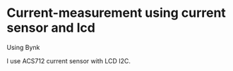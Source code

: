 # Current-measurement using current sensor and lcd
Using Bynk

I use ACS712 current sensor with LCD I2C.


